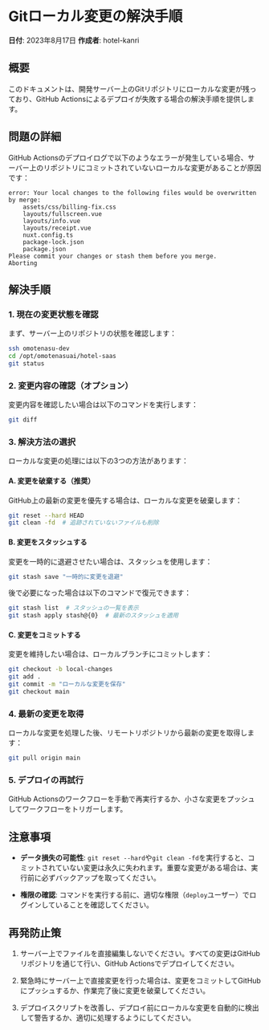 # Gitローカル変更の解決手順

**日付**: 2023年8月17日
**作成者**: hotel-kanri

## 概要

このドキュメントは、開発サーバー上のGitリポジトリにローカルな変更が残っており、GitHub Actionsによるデプロイが失敗する場合の解決手順を提供します。

## 問題の詳細

GitHub Actionsのデプロイログで以下のようなエラーが発生している場合、サーバー上のリポジトリにコミットされていないローカルな変更があることが原因です：

```
error: Your local changes to the following files would be overwritten by merge:
	assets/css/billing-fix.css
	layouts/fullscreen.vue
	layouts/info.vue
	layouts/receipt.vue
	nuxt.config.ts
	package-lock.json
	package.json
Please commit your changes or stash them before you merge.
Aborting
```

## 解決手順

### 1. 現在の変更状態を確認

まず、サーバー上のリポジトリの状態を確認します：

```bash
ssh omotenasu-dev
cd /opt/omotenasuai/hotel-saas
git status
```

### 2. 変更内容の確認（オプション）

変更内容を確認したい場合は以下のコマンドを実行します：

```bash
git diff
```

### 3. 解決方法の選択

ローカルな変更の処理には以下の3つの方法があります：

#### A. 変更を破棄する（推奨）

GitHub上の最新の変更を優先する場合は、ローカルな変更を破棄します：

```bash
git reset --hard HEAD
git clean -fd  # 追跡されていないファイルも削除
```

#### B. 変更をスタッシュする

変更を一時的に退避させたい場合は、スタッシュを使用します：

```bash
git stash save "一時的に変更を退避"
```

後で必要になった場合は以下のコマンドで復元できます：

```bash
git stash list  # スタッシュの一覧を表示
git stash apply stash@{0}  # 最新のスタッシュを適用
```

#### C. 変更をコミットする

変更を維持したい場合は、ローカルブランチにコミットします：

```bash
git checkout -b local-changes
git add .
git commit -m "ローカルな変更を保存"
git checkout main
```

### 4. 最新の変更を取得

ローカルな変更を処理した後、リモートリポジトリから最新の変更を取得します：

```bash
git pull origin main
```

### 5. デプロイの再試行

GitHub Actionsのワークフローを手動で再実行するか、小さな変更をプッシュしてワークフローをトリガーします。

## 注意事項

- **データ損失の可能性**: `git reset --hard`や`git clean -fd`を実行すると、コミットされていない変更は永久に失われます。重要な変更がある場合は、実行前に必ずバックアップを取ってください。

- **権限の確認**: コマンドを実行する前に、適切な権限（`deploy`ユーザー）でログインしていることを確認してください。

## 再発防止策

1. サーバー上でファイルを直接編集しないでください。すべての変更はGitHubリポジトリを通じて行い、GitHub Actionsでデプロイしてください。

2. 緊急時にサーバー上で直接変更を行った場合は、変更をコミットしてGitHubにプッシュするか、作業完了後に変更を破棄してください。

3. デプロイスクリプトを改善し、デプロイ前にローカルな変更を自動的に検出して警告するか、適切に処理するようにしてください。
